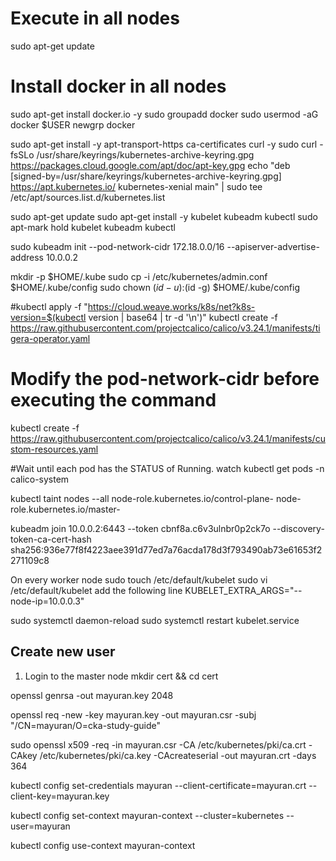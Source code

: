 Execute in all nodes
====================
sudo apt-get update

Install docker in all nodes
============================
sudo apt-get install docker.io -y
sudo groupadd docker
sudo usermod -aG docker $USER
newgrp docker

sudo apt-get install -y apt-transport-https ca-certificates curl -y
sudo curl -fsSLo /usr/share/keyrings/kubernetes-archive-keyring.gpg https://packages.cloud.google.com/apt/doc/apt-key.gpg
echo "deb [signed-by=/usr/share/keyrings/kubernetes-archive-keyring.gpg] https://apt.kubernetes.io/ kubernetes-xenial main" | sudo tee /etc/apt/sources.list.d/kubernetes.list

sudo apt-get update
sudo apt-get install -y kubelet kubeadm kubectl
sudo apt-mark hold kubelet kubeadm kubectl

sudo kubeadm init --pod-network-cidr 172.18.0.0/16 --apiserver-advertise-address 10.0.0.2

mkdir -p $HOME/.kube
sudo cp -i /etc/kubernetes/admin.conf $HOME/.kube/config
sudo chown $(id -u):$(id -g) $HOME/.kube/config

#kubectl apply -f "https://cloud.weave.works/k8s/net?k8s-version=$(kubectl version | base64 | tr -d '\n')"
kubectl create -f https://raw.githubusercontent.com/projectcalico/calico/v3.24.1/manifests/tigera-operator.yaml

# Modify the pod-network-cidr before executing the command
kubectl create -f https://raw.githubusercontent.com/projectcalico/calico/v3.24.1/manifests/custom-resources.yaml

#Wait until each pod has the STATUS of Running.
watch kubectl get pods -n calico-system

kubectl taint nodes --all node-role.kubernetes.io/control-plane- node-role.kubernetes.io/master-

kubeadm join 10.0.0.2:6443 --token cbnf8a.c6v3ulnbr0p2ck7o --discovery-token-ca-cert-hash sha256:936e77f8f4223aee391d77ed7a76acda178d3f793490ab73e61653f2271109c8

On every worker node
sudo touch /etc/default/kubelet
sudo vi /etc/default/kubelet
add the following line
KUBELET_EXTRA_ARGS="--node-ip=10.0.0.3"

sudo systemctl daemon-reload
sudo systemctl restart kubelet.service

## Create new user
1. Login to the master node
mkdir cert && cd cert

openssl genrsa -out mayuran.key 2048

openssl req -new -key mayuran.key -out mayuran.csr -subj "/CN=mayuran/O=cka-study-guide"

sudo openssl x509 -req -in mayuran.csr -CA /etc/kubernetes/pki/ca.crt -CAkey /etc/kubernetes/pki/ca.key -CAcreateserial -out mayuran.crt -days 364

kubectl config set-credentials mayuran --client-certificate=mayuran.crt --client-key=mayuran.key

kubectl config set-context mayuran-context --cluster=kubernetes --user=mayuran

kubectl config use-context mayuran-context